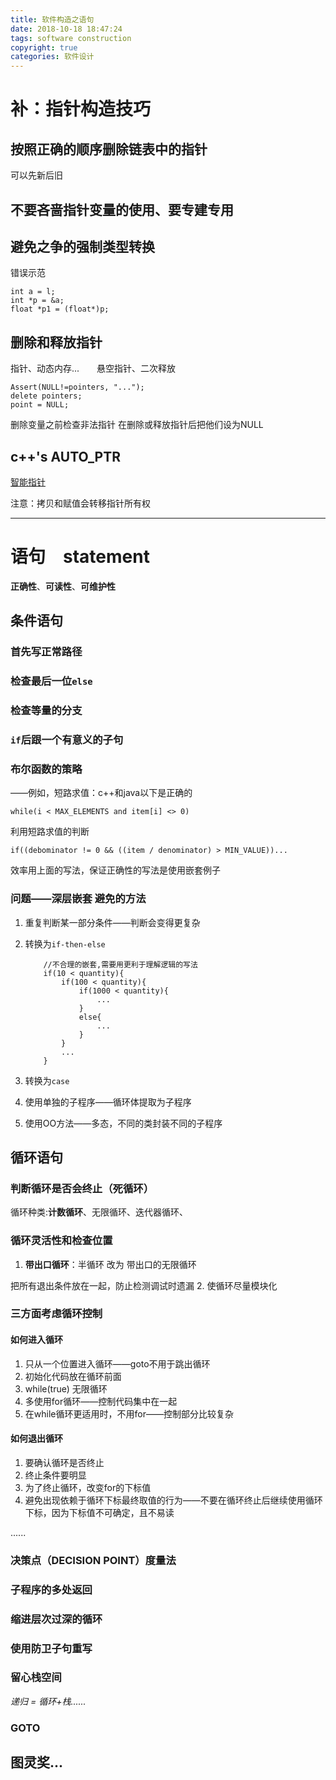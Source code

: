 ```yaml
---
title: 软件构造之语句
date: 2018-10-18 18:47:24
tags: software construction
copyright: true
categories: 软件设计
---
```


# 补：指针构造技巧
## 按照正确的顺序删除链表中的指针
可以先新后旧
## 不要吝啬指针变量的使用、要专建专用
## 避免之争的强制类型转换
错误示范
```
int a = l;
int *p = &a;
float *p1 = (float*)p;
```

## 删除和释放指针
指针、动态内存...　　悬空指针、二次释放

```
Assert(NULL!=pointers, "...");
delete pointers;
point = NULL;
```

删除变量之前检查非法指针
在删除或释放指针后把他们设为NULL

## c++'s AUTO_PTR
[智能指针](http://https://en.cppreference.com/w/cpp/memory/auto_ptr)

注意：拷贝和赋值会转移指针所有权

------
# 语句　statement
**正确性**、**可读性**、**可维护性**
## 条件语句
### 首先写正常路径
### 检查最后一位`else`
### 检查等量的分支
### `if`后跟一个有意义的子句
### **布尔函数**的策略
——例如，短路求值：c++和java以下是正确的
```
while(i < MAX_ELEMENTS and item[i] <> 0)
```
利用短路求值的判断
```
if((debominator != 0 && ((item / denominator) > MIN_VALUE))...
```
效率用上面的写法，保证正确性的写法是使用嵌套例子
### 问题——**深层嵌套** 避免的方法
1. 重复判断某一部分条件——判断会变得更复杂
2. 转换为`if-then-else`

    ```
    	//不合理的嵌套,需要用更利于理解逻辑的写法
    	if(10 < quantity){
    		if(100 < quantity){
    			if(1000 < quantity){
    				...
    			}
    			else{
    				...
    			}
    		}
    		...
    	}
    ```

3. 转换为`case`
4. 使用单独的子程序——循环体提取为子程序
5. 使用OO方法——多态，不同的类封装不同的子程序

## 循环语句
### 判断循环是否会终止（死循环）

循环种类:**计数循环**、无限循环、迭代器循环、

### 循环灵活性和检查位置
1. **带出口循环**：半循环 改为 带出口的无限循环

  把所有退出条件放在一起，防止检测调试时遗漏
2. 使循环尽量模块化

### 三方面考虑循环控制
#### 如何进入循环
1. 只从一个位置进入循环——goto不用于跳出循环
2. 初始化代码放在循环前面
3. while(true) 无限循环
4. 多使用for循环——控制代码集中在一起
5. 在while循环更适用时，不用for——控制部分比较复杂

#### 如何退出循环
1. 要确认循环是否终止
2. 终止条件要明显
3. 为了终止循环，改变for的下标值
4. 避免出现依赖于循环下标最终取值的行为——不要在循环终止后继续使用循环下标，因为下标值不可确定，且不易读

......
### 决策点（DECISION POINT）度量法

### 子程序的多处返回
### 缩进层次过深的循环
### 使用防卫子句重写
### 留心栈空间
*递归 = 循环+栈......*

### GOTO

## 图灵奖...